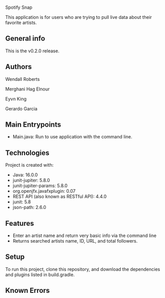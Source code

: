 Spotify Snap

This application is for users who are trying to pull live data about their favorite artists. 

## General info
This is the v0.2.0 release.

## Authors
Wendall Roberts 

Merghani Hag Elnour

Eyvn King

Gerardo Garcia

## Main Entrypoints
* Main.java: Run to use application with the command line.

## Technologies
Project is created with:
* Java: 16.0.0
* junit-jupiter: 5.8.0
* junit-jupiter-params: 5.8.0
* org.openjfx.javafxplugin: 0.07
* REST API (also known as RESTful API): 4.4.0
* junit: 5.8
* json-path: 2.6.0

## Features
* Enter an artist name and return very basic info via the command line
* Returns searched artists name, ID, URL, and total followers.

## Setup
To run this project, clone this repository, and download the dependencies and plugins listed in build.gradle.

## Known Errors

